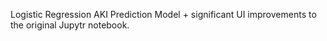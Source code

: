 Logistic Regression AKI Prediction Model + significant UI improvements to the original Jupytr notebook.
